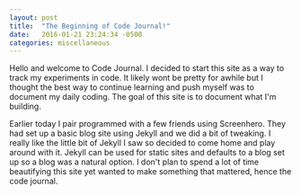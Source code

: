 ```yaml
---
layout: post
title:  "The Beginning of Code Journal!"
date:   2016-01-21 23:24:34 -0500
categories: miscellaneous
---
```

Hello and welcome to Code Journal. I decided to start this site as a way to track my experiments in code. It likely wont be pretty for awhile but I thought the best way to continue learning and push myself was to document my daily coding. The goal of this site is to document what I'm building.

Earlier today I pair programmed with a few friends using Screenhero. They had set up a basic blog site using Jekyll and we did a bit of tweaking. I really like the little bit of Jekyll I saw so decided to come home and play around with it. Jekyll can be used for static sites and defaults to a blog set up so a blog was a natural option. I don't plan to spend a lot of time beautifying this site yet wanted to make something that mattered, hence the code journal.
